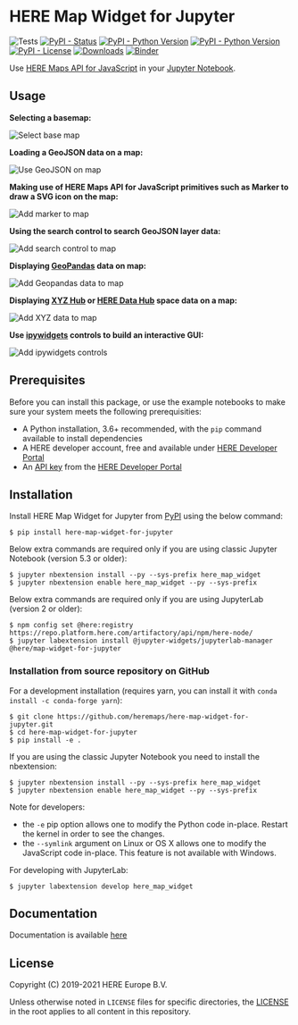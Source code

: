 # HERE Map Widget for Jupyter

![Tests](https://github.com/heremaps/here-map-widget-for-jupyter/workflows/Tests/badge.svg)
[![PyPI - Status](https://img.shields.io/pypi/status/here-map-widget-for-jupyter)](https://pypi.org/project/here-map-widget-for-jupyter/)
[![PyPI - Python Version](https://img.shields.io/pypi/v/here-map-widget-for-jupyter.svg?logo=pypi)](https://pypi.org/project/here-map-widget-for-jupyter/)
[![PyPI - Python Version](https://img.shields.io/pypi/pyversions/here-map-widget-for-jupyter)](https://pypi.org/project/here-map-widget-for-jupyter/)
[![PyPI - License](https://img.shields.io/pypi/l/here-map-widget-for-jupyter)](https://pypi.org/project/here-map-widget-for-jupyter/)
[![Downloads](https://pepy.tech/badge/here-map-widget-for-jupyter)](https://pepy.tech/project/here-map-widget-for-jupyter)
[![Binder](https://mybinder.org/badge_logo.svg)](https://mybinder.org/v2/gh/heremaps/here-map-widget-for-jupyter/master?urlpath=lab/tree/examples)

Use [HERE Maps API for JavaScript](https://developer.here.com/develop/javascript-api) in your [Jupyter Notebook](https://jupyter.org/).

## Usage

**Selecting a basemap:**

![Select base map](https://github.com/heremaps/here-map-widget-for-jupyter/raw/master/images/basemaps.gif)

**Loading a GeoJSON data on a map:**

![Use GeoJSON on map](https://github.com/heremaps/here-map-widget-for-jupyter/raw/master/images/geojson.gif)

**Making use of HERE Maps API for JavaScript primitives such as Marker to draw a SVG icon on the map:**

![Add marker to map](https://github.com/heremaps/here-map-widget-for-jupyter/raw/master/images/marker.gif)

**Using the search control to search GeoJSON layer data:**

![Add search control to map](https://github.com/heremaps/here-map-widget-for-jupyter/raw/master/images/search-control.gif)

**Displaying [GeoPandas](https://geopandas.org/) data on map:**

![Add Geopandas data to map](https://github.com/heremaps/here-map-widget-for-jupyter/raw/master/images/geo-pandas.gif)

**Displaying [XYZ Hub](https://github.com/heremaps/xyz-hub) or [HERE Data Hub](https://developer.here.com/products/data-hub) space data on a map:**

![Add XYZ data to map](https://github.com/heremaps/here-map-widget-for-jupyter/raw/master/images/xyz.gif)

**Use [ipywidgets](https://ipywidgets.readthedocs.io/) controls to build an interactive GUI:**

![Add ipywidgets controls](https://github.com/heremaps/here-map-widget-for-jupyter/raw/master/images/widget-control.gif)

## Prerequisites

Before you can install this package, or use the example notebooks to make sure your system meets the following prerequisities:

- A Python installation, 3.6+ recommended, with the `pip` command available to install dependencies
- A HERE developer account, free and available under [HERE Developer Portal](https://developer.here.com)
- An [API key](https://developer.here.com/documentation/identity-access-management/dev_guide/topics/dev-apikey.html) from the [HERE Developer Portal](https://developer.here.com)

## Installation

Install HERE Map Widget for Jupyter from [PyPI](https://pypi.org/project/here-map-widget-for-jupyter/) using the below command:

    $ pip install here-map-widget-for-jupyter

Below extra commands are required only if you are using classic Jupyter Notebook (version 5.3 or older):

    $ jupyter nbextension install --py --sys-prefix here_map_widget
    $ jupyter nbextension enable here_map_widget --py --sys-prefix

Below extra commands are required only if you are using JupyterLab (version 2 or older):

    $ npm config set @here:registry https://repo.platform.here.com/artifactory/api/npm/here-node/
    $ jupyter labextension install @jupyter-widgets/jupyterlab-manager @here/map-widget-for-jupyter


### Installation from source repository on GitHub

For a development installation (requires yarn, you can install it with `conda install -c conda-forge yarn`):

    $ git clone https://github.com/heremaps/here-map-widget-for-jupyter.git
    $ cd here-map-widget-for-jupyter
    $ pip install -e .

If you are using the classic Jupyter Notebook you need to install the nbextension:

    $ jupyter nbextension install --py --sys-prefix here_map_widget
    $ jupyter nbextension enable here_map_widget --py --sys-prefix


Note for developers:

- the ``-e`` pip option allows one to modify the Python code in-place. Restart the kernel in order to see the changes.
- the ``--symlink`` argument on Linux or OS X allows one to modify the JavaScript code in-place. This feature is not available with Windows.

For developing with JupyterLab:

    $ jupyter labextension develop here_map_widget


## Documentation

Documentation is available [here](https://here-map-widget-for-jupyter.readthedocs.io/en/latest/)

## License

Copyright (C) 2019-2021 HERE Europe B.V.

Unless otherwise noted in `LICENSE` files for specific directories, the [LICENSE](https://github.com/heremaps/here-map-widget-for-jupyter/raw/master/LICENSE) in the root applies to all content in this repository.
